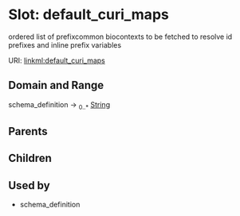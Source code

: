 
# Slot: default_curi_maps


ordered list of prefixcommon biocontexts to be fetched to resolve id prefixes and inline prefix variables

URI: [linkml:default_curi_maps](https://w3id.org/linkml/default_curi_maps)


## Domain and Range

schema_definition &#8594;  <sub>0..\*</sub> [String](types/String.md)

## Parents


## Children


## Used by

 * schema_definition
